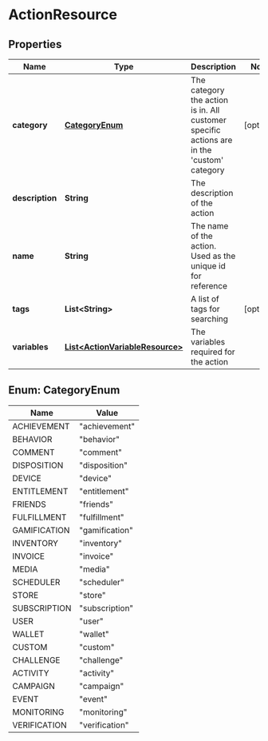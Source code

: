
# ActionResource

## Properties
Name | Type | Description | Notes
------------ | ------------- | ------------- | -------------
**category** | [**CategoryEnum**](#CategoryEnum) | The category the action is in. All customer specific actions are in the &#39;custom&#39; category |  [optional]
**description** | **String** | The description of the action | 
**name** | **String** | The name of the action. Used as the unique id for reference | 
**tags** | **List&lt;String&gt;** | A list of tags for searching |  [optional]
**variables** | [**List&lt;ActionVariableResource&gt;**](ActionVariableResource.md) | The variables required for the action | 


<a name="CategoryEnum"></a>
## Enum: CategoryEnum
Name | Value
---- | -----
ACHIEVEMENT | &quot;achievement&quot;
BEHAVIOR | &quot;behavior&quot;
COMMENT | &quot;comment&quot;
DISPOSITION | &quot;disposition&quot;
DEVICE | &quot;device&quot;
ENTITLEMENT | &quot;entitlement&quot;
FRIENDS | &quot;friends&quot;
FULFILLMENT | &quot;fulfillment&quot;
GAMIFICATION | &quot;gamification&quot;
INVENTORY | &quot;inventory&quot;
INVOICE | &quot;invoice&quot;
MEDIA | &quot;media&quot;
SCHEDULER | &quot;scheduler&quot;
STORE | &quot;store&quot;
SUBSCRIPTION | &quot;subscription&quot;
USER | &quot;user&quot;
WALLET | &quot;wallet&quot;
CUSTOM | &quot;custom&quot;
CHALLENGE | &quot;challenge&quot;
ACTIVITY | &quot;activity&quot;
CAMPAIGN | &quot;campaign&quot;
EVENT | &quot;event&quot;
MONITORING | &quot;monitoring&quot;
VERIFICATION | &quot;verification&quot;



